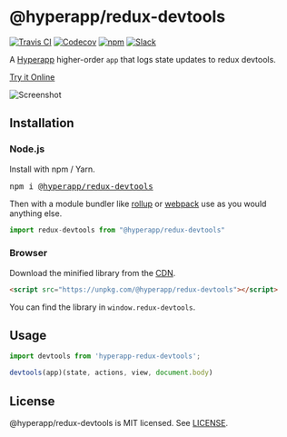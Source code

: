 # @hyperapp/redux-devtools

[![Travis CI](https://travis-ci.org/FrontMen/hyperapp-redux-devtools.svg?branch=master)](https://travis-ci.org/hyperapp/redux-devtools)
[![Codecov](https://img.shields.io/codecov/c/github/FrontMen/hyperapp-redux-devtools/master.svg)](https://codecov.io/gh/hyperapp/redux-devtools)
[![npm](https://img.shields.io/npm/v/@frontmen/hyperapp-redux-devtools.svg)](https://www.npmjs.org/package/@hyperapp/redux-devtools)
[![Slack](https://hyperappjs.herokuapp.com/badge.svg)](https://hyperappjs.herokuapp.com "Join us")

A [Hyperapp](https://github.com/hyperapp/hyperapp) higher-order `app` that logs state updates to redux devtools.

[Try it Online](https://codepen.io/okwolf/pen/xLQmvW?editors=0010)

![Screenshot](https://user-images.githubusercontent.com/3735164/34082934-657f864c-e31c-11e7-93d2-d70f190aa928.png)

## Installation

### Node.js

Install with npm / Yarn.

<pre>
npm i <a href="https://www.npmjs.com/package/@hyperapp/redux-devtools">@hyperapp/redux-devtools</a>
</pre>

Then with a module bundler like [rollup](https://github.com/rollup/rollup) or [webpack](https://github.com/webpack/webpack) use as you would anything else.

```jsx
import redux-devtools from "@hyperapp/redux-devtools"
```

### Browser

Download the minified library from the [CDN](https://unpkg.com/@hyperapp/redux-devtools).

```html
<script src="https://unpkg.com/@hyperapp/redux-devtools"></script>
```

You can find the library in `window.redux-devtools`.

## Usage

```js
import devtools from 'hyperapp-redux-devtools';

devtools(app)(state, actions, view, document.body)
```

## License

@hyperapp/redux-devtools is MIT licensed. See [LICENSE](LICENSE.md).